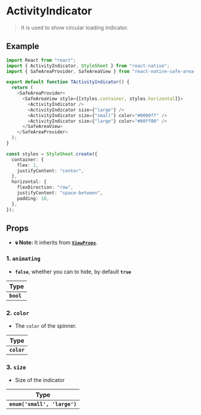 # ActivityIndicator

> It is used to show circular loading indicator.

## Example

```ts
import React from "react";
import { ActivityIndicator, StyleSheet } from "react-native";
import { SafeAreaProvider, SafeAreaView } from "react-native-safe-area-context";

export default function TActivityIndicator() {
  return (
    <SafeAreaProvider>
      <SafeAreaView style={[styles.container, styles.horizontal]}>
        <ActivityIndicator />
        <ActivityIndicator size={"large"} />
        <ActivityIndicator size={"small"} color="#0000ff" />
        <ActivityIndicator size={"large"} color="#00ff00" />
      </SafeAreaView>
    </SafeAreaProvider>
  );
}

const styles = StyleSheet.create({
  container: {
    flex: 1,
    justifyContent: "center",
  },
  horizontal: {
    flexDirection: "row",
    justifyContent: "space-between",
    padding: 10,
  },
});
```

## Props

- **💀 Note:** It inherits from [**`ViewProps`**](./02_view.md/#props).

### 1. **`animating`**

- **`false`**, whether you can to hide, by default **`true`**

| Type       |
| ---------- |
| **`bool`** |

### 2. **`color`**

- The `color` of the spinner.

| Type        |
| ----------- |
| **`color`** |

### 3. **`size`**

- Size of the indicator

| Type                         |
| ---------------------------- |
| **`enum('small', 'large')`** |

